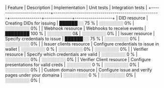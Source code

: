 


| Feature                   | Description                                          | Implementation | Unit tests   | Integration tests |
+---------------------------+------------------------------------------------------+----------------+--------------+-------------------+
| DID resource              | Creating DIDs for issuing                            | ██████░░ 75 %  | ░░░░░░░░ 0%  | ░░░░░░░░ 0%       |
| Webhook resource          | Webhooks to receive events                           | ████████ 100 % | ░░░░░░░░ 0&  | ░░░░░░░░ 0%       |
| Issuer resource           | Specify credentials to issue                         | ██████░░ 75 %  | ░░░░░░░░ 0%  | ░░░░░░░░ 0%       |
| Issuer clients resource   | Configure credentials to issue in wallet             | ░░░░░░░░ 0 %   | ░░░░░░░░ 0%  | ░░░░░░░░ 0%       |
| Verifier resource         | Specify which credentials are valid                  | ░░░░░░░░ 0 %   | ░░░░░░░░ 0%  | ░░░░░░░░ 0%       |
| Verifier Client resource  | Configure presentations for valid creds              | ░░░░░░░░ 0 %   | ░░░░░░░░ 0%  | ░░░░░░░░ 0%       |
| Custom domain resource    | Configure issue and verify pages under your domaina  | ░░░░░░░░ 0 %   | ░░░░░░░░ 0%  | ░░░░░░░░ 0%       |
